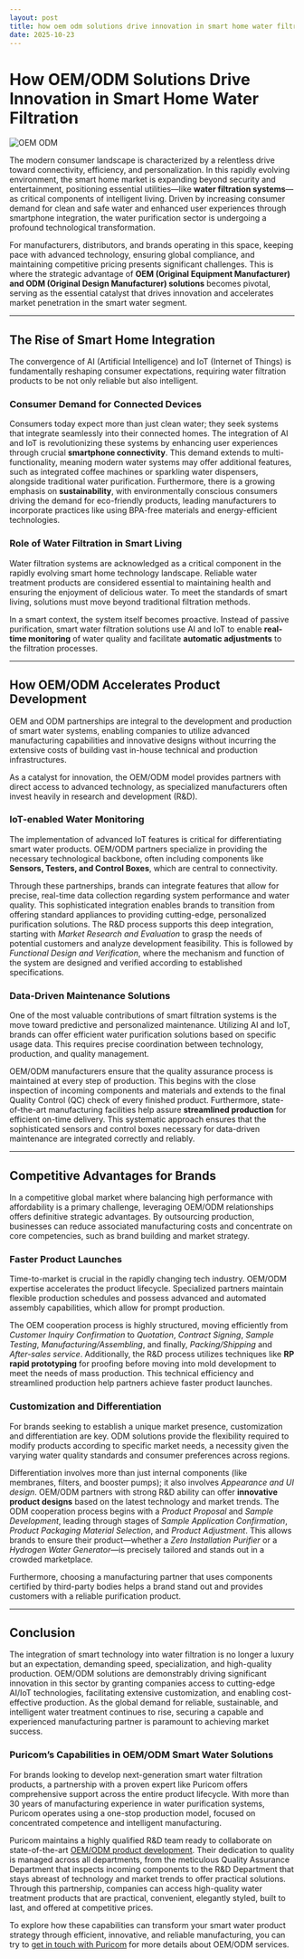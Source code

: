 ```yaml
---
layout: post
title: how oem odm solutions drive innovation in smart home water filtration
date: 2025-10-23
---
```

# How OEM/ODM Solutions Drive Innovation in Smart Home Water Filtration

![OEM ODM](https://www.puricom.com/storage/media/banner/knowlege-banner.jpg)

The modern consumer landscape is characterized by a relentless drive toward connectivity, efficiency, and personalization. In this rapidly evolving environment, the smart home market is expanding beyond security and entertainment, positioning essential utilities—like **water filtration systems**—as critical components of intelligent living. Driven by increasing consumer demand for clean and safe water and enhanced user experiences through smartphone integration, the water purification sector is undergoing a profound technological transformation.

For manufacturers, distributors, and brands operating in this space, keeping pace with advanced technology, ensuring global compliance, and maintaining competitive pricing presents significant challenges. This is where the strategic advantage of **OEM (Original Equipment Manufacturer) and ODM (Original Design Manufacturer) solutions** becomes pivotal, serving as the essential catalyst that drives innovation and accelerates market penetration in the smart water segment.

---

## The Rise of Smart Home Integration
The convergence of AI (Artificial Intelligence) and IoT (Internet of Things) is fundamentally reshaping consumer expectations, requiring water filtration products to be not only reliable but also intelligent.

### Consumer Demand for Connected Devices
Consumers today expect more than just clean water; they seek systems that integrate seamlessly into their connected homes. The integration of AI and IoT is revolutionizing these systems by enhancing user experiences through crucial **smartphone connectivity**. This demand extends to multi-functionality, meaning modern water systems may offer additional features, such as integrated coffee machines or sparkling water dispensers, alongside traditional water purification. Furthermore, there is a growing emphasis on **sustainability**, with environmentally conscious consumers driving the demand for eco-friendly products, leading manufacturers to incorporate practices like using BPA-free materials and energy-efficient technologies.

### Role of Water Filtration in Smart Living
Water filtration systems are acknowledged as a critical component in the rapidly evolving smart home technology landscape. Reliable water treatment products are considered essential to maintaining health and ensuring the enjoyment of delicious water. To meet the standards of smart living, solutions must move beyond traditional filtration methods.

In a smart context, the system itself becomes proactive. Instead of passive purification, smart water filtration solutions use AI and IoT to enable **real-time monitoring** of water quality and facilitate **automatic adjustments** to the filtration processes.

---

## How OEM/ODM Accelerates Product Development
OEM and ODM partnerships are integral to the development and production of smart water systems, enabling companies to utilize advanced manufacturing capabilities and innovative designs without incurring the extensive costs of building vast in-house technical and production infrastructures.

As a catalyst for innovation, the OEM/ODM model provides partners with direct access to advanced technology, as specialized manufacturers often invest heavily in research and development (R&D).

### IoT-enabled Water Monitoring
The implementation of advanced IoT features is critical for differentiating smart water products. OEM/ODM partners specialize in providing the necessary technological backbone, often including components like **Sensors, Testers, and Control Boxes**, which are central to connectivity.

Through these partnerships, brands can integrate features that allow for precise, real-time data collection regarding system performance and water quality. This sophisticated integration enables brands to transition from offering standard appliances to providing cutting-edge, personalized purification solutions. The R&D process supports this deep integration, starting with _Market Research and Evaluation_ to grasp the needs of potential customers and analyze development feasibility. This is followed by _Functional Design and Verification_, where the mechanism and function of the system are designed and verified according to established specifications.

### Data-Driven Maintenance Solutions
One of the most valuable contributions of smart filtration systems is the move toward predictive and personalized maintenance. Utilizing AI and IoT, brands can offer efficient water purification solutions based on specific usage data. This requires precise coordination between technology, production, and quality management.

OEM/ODM manufacturers ensure that the quality assurance process is maintained at every step of production. This begins with the close inspection of incoming components and materials and extends to the final Quality Control (QC) check of every finished product. Furthermore, state-of-the-art manufacturing facilities help assure **streamlined production** for efficient on-time delivery. This systematic approach ensures that the sophisticated sensors and control boxes necessary for data-driven maintenance are integrated correctly and reliably.

---

## Competitive Advantages for Brands
In a competitive global market where balancing high performance with affordability is a primary challenge, leveraging OEM/ODM relationships offers definitive strategic advantages. By outsourcing production, businesses can reduce associated manufacturing costs and concentrate on core competencies, such as brand building and market strategy.

### Faster Product Launches
Time-to-market is crucial in the rapidly changing tech industry. OEM/ODM expertise accelerates the product lifecycle. Specialized partners maintain flexible production schedules and possess advanced and automated assembly capabilities, which allow for prompt production.

The OEM cooperation process is highly structured, moving efficiently from _Customer Inquiry Confirmation_ to _Quotation_, _Contract Signing_, _Sample Testing_, _Manufacturing/Assembling_, and finally, _Packing/Shipping_ and _After-sales service_. Additionally, the R&D process utilizes techniques like **RP rapid prototyping** for proofing before moving into mold development to meet the needs of mass production. This technical efficiency and streamlined production help partners achieve faster product launches.

### Customization and Differentiation
For brands seeking to establish a unique market presence, customization and differentiation are key. ODM solutions provide the flexibility required to modify products according to specific market needs, a necessity given the varying water quality standards and consumer preferences across regions.

Differentiation involves more than just internal components (like membranes, filters, and booster pumps); it also involves _Appearance and UI design_. OEM/ODM partners with strong R&D ability can offer **innovative product designs** based on the latest technology and market trends. The ODM cooperation process begins with a _Product Proposal_ and _Sample Development_, leading through stages of _Sample Application Confirmation_, _Product Packaging Material Selection_, and _Product Adjustment_. This allows brands to ensure their product—whether a _Zero Installation Purifier_ or a _Hydrogen Water Generator_—is precisely tailored and stands out in a crowded marketplace.

Furthermore, choosing a manufacturing partner that uses components certified by third-party bodies helps a brand stand out and provides customers with a reliable purification product.

---

## Conclusion
The integration of smart technology into water filtration is no longer a luxury but an expectation, demanding speed, specialization, and high-quality production. OEM/ODM solutions are demonstrably driving significant innovation in this sector by granting companies access to cutting-edge AI/IoT technologies, facilitating extensive customization, and enabling cost-effective production. As the global demand for reliable, sustainable, and intelligent water treatment continues to rise, securing a capable and experienced manufacturing partner is paramount to achieving market success.

### Puricom’s Capabilities in OEM/ODM Smart Water Solutions
For brands looking to develop next-generation smart water filtration products, a partnership with a proven expert like Puricom offers comprehensive support across the entire product lifecycle. With more than 30 years of manufacturing experience in water purification systems, Puricom operates using a one-stop production model, focused on concentrated competence and intelligent manufacturing.

Puricom maintains a highly qualified R&D team ready to collaborate on state-of-the-art [OEM/ODM product development](https://www.puricom.com/en/application-cate-first/research-development-ability). Their dedication to quality is managed across all departments, from the meticulous Quality Assurance Department that inspects incoming components to the R&D Department that stays abreast of technology and market trends to offer practical solutions. Through this partnership, companies can access high-quality water treatment products that are practical, convenient, elegantly styled, built to last, and offered at competitive prices.

To explore how these capabilities can transform your smart water product strategy through efficient, innovative, and reliable manufacturing, you can try to [get in touch with Puricom](https://www.puricom.com/en/contact) for more details about OEM/ODM services.
